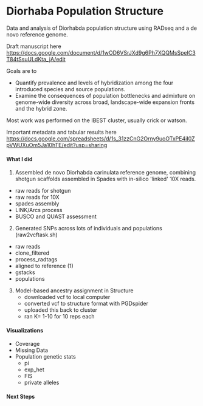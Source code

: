# Diorhaba Population Structure
Data and analysis of Diorhabda population structure using RADseq and a de novo reference genome.

Draft manuscript here
https://docs.google.com/document/d/1wOD6VSrJXd9g6Ph7XQQMsSpeIC3T84tSsuULdKta_jA/edit

Goals are to
* Quantify prevalence and levels of hybridization among the four introduced species and source populations.
* Examine the consequences of population bottlenecks and admixture on genome-wide diversity across broad, landscape-wide expansion fronts and the hybrid zone.

Most work was performed on the IBEST cluster, usually crick or watson.

Important metadata and tabular results here
https://docs.google.com/spreadsheets/d/1s_31zzCnG2Orny9uoOTxPE4iI0ZpVWUXuOm5Ja10hTE/edit?usp=sharing

#### What I did

1. Assembled de novo Diorhabda carinulata reference genome, combining shotgun scaffolds assembled in Spades with in-silico 'linked' 10X reads.
  * raw reads for shotgun
  * raw reads for 10X
  * spades assembly
  * LINK/Arcs process
  * BUSCO and QUAST assessment
2. Generated SNPs across lots of individuals and populations (raw2vcftask.sh)
  * raw reads
  * clone_filtered
  * process_radtags
  * aligned to reference (1)
  * gstacks
  * populations
3. Model-based ancestry assignment in Structure
   * downloaded vcf to local computer
   * converted vcf to structure format with PGDspider
   * uploaded this back to cluster
   * ran K= 1-10 for 10 reps each

#### Visualizations
  * Coverage
  * Missing Data
  * Population genetic stats
    * pi
    * exp_het
    * FIS
    * private alleles

#### Next Steps

